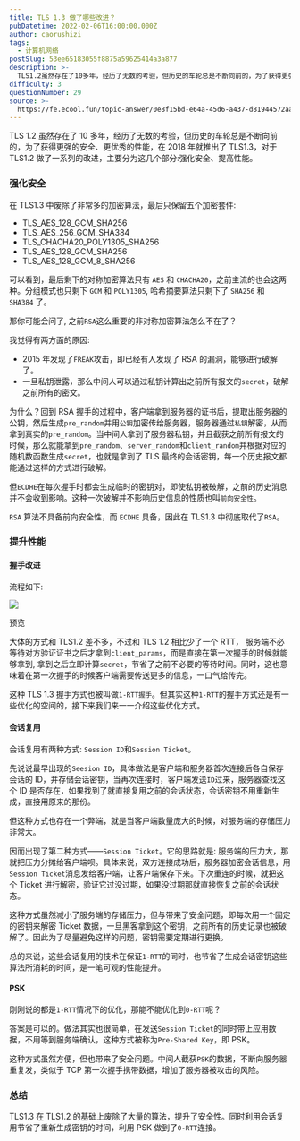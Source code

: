 ```yaml
---
title: TLS 1.3 做了哪些改进？
pubDatetime: 2022-02-06T16:00:00.000Z
author: caorushizi
tags:
  - 计算机网络
postSlug: 53ee65183055f8875a59625414a3a877
description: >-
  TLS1.2虽然存在了10多年，经历了无数的考验，但历史的车轮总是不断向前的，为了获得更强的安全、更优秀的性能，在2018年就推出了TLS1.3，对于TLS1.2做了一系列的改进，主要分为这几个部分:
difficulty: 3
questionNumber: 29
source: >-
  https://fe.ecool.fun/topic-answer/0e8f15bd-e64a-45d6-a437-d81944572aa4?orderBy=updateTime&order=desc&tagId=16
---
```


TLS 1.2 虽然存在了 10 多年，经历了无数的考验，但历史的车轮总是不断向前的，为了获得更强的安全、更优秀的性能，在 2018 年就推出了 TLS1.3，对于 TLS1.2 做了一系列的改进，主要分为这几个部分:强化安全、提高性能。

### 强化安全

在 TLS1.3 中废除了非常多的加密算法，最后只保留五个加密套件:

- TLS_AES_128_GCM_SHA256
- TLS_AES_256_GCM_SHA384
- TLS_CHACHA20_POLY1305_SHA256
- TLS_AES_128_GCM_SHA256
- TLS_AES_128_GCM_8_SHA256

可以看到，最后剩下的对称加密算法只有 `AES` 和 `CHACHA20`，之前主流的也会这两种。分组模式也只剩下 `GCM` 和 `POLY1305`, 哈希摘要算法只剩下了 `SHA256` 和 `SHA384` 了。

那你可能会问了, 之前`RSA`这么重要的非对称加密算法怎么不在了？

我觉得有两方面的原因:

- 2015 年发现了`FREAK`攻击，即已经有人发现了 RSA 的漏洞，能够进行破解了。
- 一旦私钥泄露，那么中间人可以通过私钥计算出之前所有报文的`secret`，破解之前所有的密文。

为什么？回到 RSA 握手的过程中，客户端拿到服务器的证书后，提取出服务器的公钥，然后生成`pre_random`并用`公钥`加密传给服务器，服务器通过`私钥`解密，从而拿到真实的`pre_random`。当中间人拿到了服务器私钥，并且截获之前所有报文的时候，那么就能拿到`pre_random`、`server_random`和`client_random`并根据对应的随机数函数生成`secret`，也就是拿到了 TLS 最终的会话密钥，每一个历史报文都能通过这样的方式进行破解。

但`ECDHE`在每次握手时都会生成临时的密钥对，即使私钥被破解，之前的历史消息并不会收到影响。这种一次破解并不影响历史信息的性质也叫`前向安全性`。

`RSA` 算法不具备前向安全性，而 `ECDHE` 具备，因此在 TLS1.3 中彻底取代了`RSA`。

### 提升性能

#### 握手改进

流程如下:

![](https://p1-jj.byteimg.com/tos-cn-i-t2oaga2asx/gold-user-assets/2020/3/22/170ffda75857d404~tplv-t2oaga2asx-watermark.awebp)

预览

大体的方式和 TLS1.2 差不多，不过和 TLS 1.2 相比少了一个 RTT， 服务端不必等待对方验证证书之后才拿到`client_params`，而是直接在第一次握手的时候就能够拿到, 拿到之后立即计算`secret`，节省了之前不必要的等待时间。同时，这也意味着在第一次握手的时候客户端需要传送更多的信息，一口气给传完。

这种 TLS 1.3 握手方式也被叫做`1-RTT握手`。但其实这种`1-RTT`的握手方式还是有一些优化的空间的，接下来我们来一一介绍这些优化方式。

#### 会话复用

会话复用有两种方式: `Session ID`和`Session Ticket`。

先说说最早出现的`Seesion ID`，具体做法是客户端和服务器首次连接后各自保存会话的 ID，并存储会话密钥，当再次连接时，客户端发送`ID`过来，服务器查找这个 ID 是否存在，如果找到了就直接复用之前的会话状态，会话密钥不用重新生成，直接用原来的那份。

但这种方式也存在一个弊端，就是当客户端数量庞大的时候，对服务端的存储压力非常大。

因而出现了第二种方式——`Session Ticket`。它的思路就是: 服务端的压力大，那就把压力分摊给客户端呗。具体来说，双方连接成功后，服务器加密会话信息，用`Session Ticket`消息发给客户端，让客户端保存下来。下次重连的时候，就把这个 Ticket 进行解密，验证它过没过期，如果没过期那就直接恢复之前的会话状态。

这种方式虽然减小了服务端的存储压力，但与带来了安全问题，即每次用一个固定的密钥来解密 Ticket 数据，一旦黑客拿到这个密钥，之前所有的历史记录也被破解了。因此为了尽量避免这样的问题，密钥需要定期进行更换。

总的来说，这些会话复用的技术在保证`1-RTT`的同时，也节省了生成会话密钥这些算法所消耗的时间，是一笔可观的性能提升。

#### PSK

刚刚说的都是`1-RTT`情况下的优化，那能不能优化到`0-RTT`呢？

答案是可以的。做法其实也很简单，在发送`Session Ticket`的同时带上应用数据，不用等到服务端确认，这种方式被称为`Pre-Shared Key`，即 PSK。

这种方式虽然方便，但也带来了安全问题。中间人截获`PSK`的数据，不断向服务器重复发，类似于 TCP 第一次握手携带数据，增加了服务器被攻击的风险。

### 总结

TLS1.3 在 TLS1.2 的基础上废除了大量的算法，提升了安全性。同时利用会话复用节省了重新生成密钥的时间，利用 PSK 做到了`0-RTT`连接。
